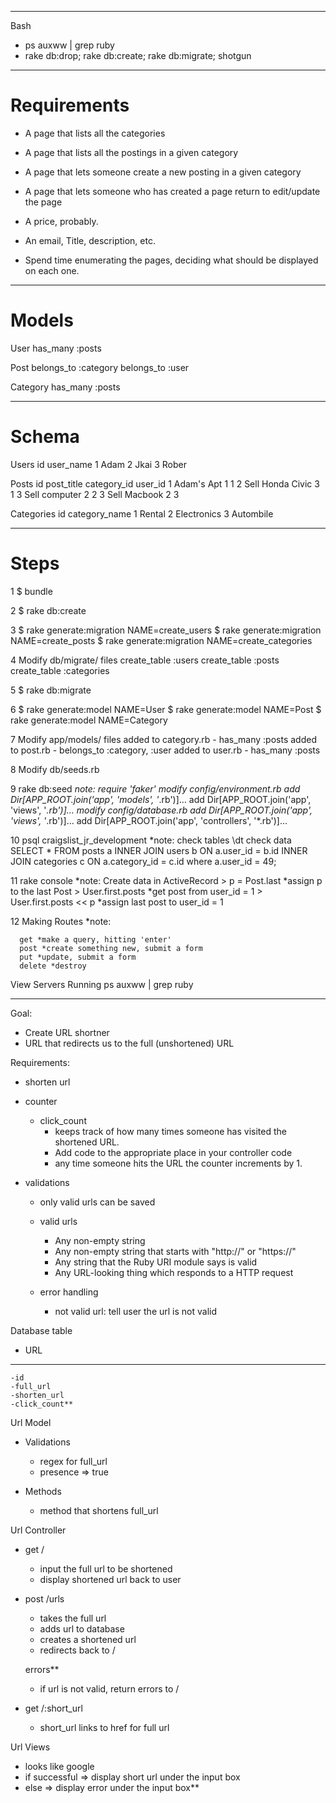 ------------------------------------------------
Bash
- ps auxww | grep ruby
- rake db:drop; rake db:create; rake db:migrate; shotgun

------------------------------------------------
# Requirements
- A page that lists all the categories
- A page that lists all the postings in a given category
- A page that lets someone create a new posting in a given category
- A page that lets someone who has created a page return to edit/update the page

- A price, probably. 
- An email, Title, description, etc.
- Spend time enumerating the pages, deciding what should be displayed on each one.
------------------------------------------------
# Models
User
  has_many :posts

Post
  belongs_to :category
  belongs_to :user

Category
  has_many :posts

------------------------------------------------
# Schema

Users
  id  user_name
  1   Adam
  2   Jkai
  3   Rober


Posts
  id  post_title        category_id  user_id
  1   Adam's Apt        1             1
  2   Sell Honda Civic  3             1
  3   Sell computer     2             2
  3   Sell Macbook      2             3


Categories
  id  category_name
  1   Rental 
  2   Electronics 
  3   Autombile 

------------------------------------------------
# Steps
  1 $ bundle
  
  2 $ rake db:create
  
  3 $ rake generate:migration NAME=create_users
    $ rake generate:migration NAME=create_posts
    $ rake generate:migration NAME=create_categories
  
  4 Modify db/migrate/ files
    create_table :users
    create_table :posts
    create_table :categories

  5 $ rake db:migrate
  
  6 $ rake generate:model NAME=User
    $ rake generate:model NAME=Post
    $ rake generate:model NAME=Category

  7 Modify app/models/ files
    added to category.rb - has_many :posts
    added to post.rb - belongs_to :category, :user
    added to user.rb - has_many :posts

  8 Modify db/seeds.rb

  9 rake db:seed
    *note: require 'faker'
            modify config/environment.rb
              add Dir[APP_ROOT.join('app', 'models', '*.rb')]...
              add Dir[APP_ROOT.join('app', 'views', '*.rb')]...
            modify config/database.rb
              add Dir[APP_ROOT.join('app', 'views', '*.rb')]...
              add Dir[APP_ROOT.join('app', 'controllers', '*.rb')]...

  10 psql craigslist_jr_development
     *note: check tables \dt
            check data
            SELECT * FROM posts a INNER JOIN users b ON a.user_id = b.id INNER JOIN categories c ON a.category_id = c.id where a.user_id = 49;

  11 rake console
     *note: Create data in ActiveRecord
     >  p = Post.last
        *assign p to the last Post
     >  User.first.posts
        *get post from user_id = 1
     >  User.first.posts << p
        *assign last post to user_id = 1

  12 Making Routes
      *note:



      get *make a query, hitting 'enter'
      post *create something new, submit a form
      put *update, submit a form
      delete *destroy

 View Servers Running
 ps auxww | grep ruby

------------------------------------------------

Goal:
- Create URL shortner
- URL that redirects us to the full (unshortened) URL


Requirements:
- shorten url

- counter
  * click_count
    - keeps track of how many times someone has visited the shortened URL. 
    - Add code to the appropriate place in your controller code
    -  any time someone hits the URL the counter increments by 1.

- validations
  * only valid urls can be saved

  * valid urls
    - Any non-empty string
    - Any non-empty string that starts with "http://" or "https://"
    - Any string that the Ruby URI module says is valid
    - Any URL-looking thing which responds to a HTTP request

  * error handling
    - not valid url: tell user the url is not valid


Database table 
  * URL
  ------
    -id
    -full_url
    -shorten_url
    -click_count**

Url Model
  * Validations
    - regex for full_url
    - presence => true

  * Methods
    - method that shortens full_url


Url Controller
  * get / 
    - input the full url to be shortened
    - display shortened url back to user

  * post /urls
    - takes the full url
    - adds url to database
    - creates a shortened url
    - redirects back to /

    errors**
    - if url is not valid, return errors to /

  * get /:short_url
    - short_url links to href for full url


Url Views
  * looks like google
  * if successful => display short url under the input box
  * else => display error under the input box**

